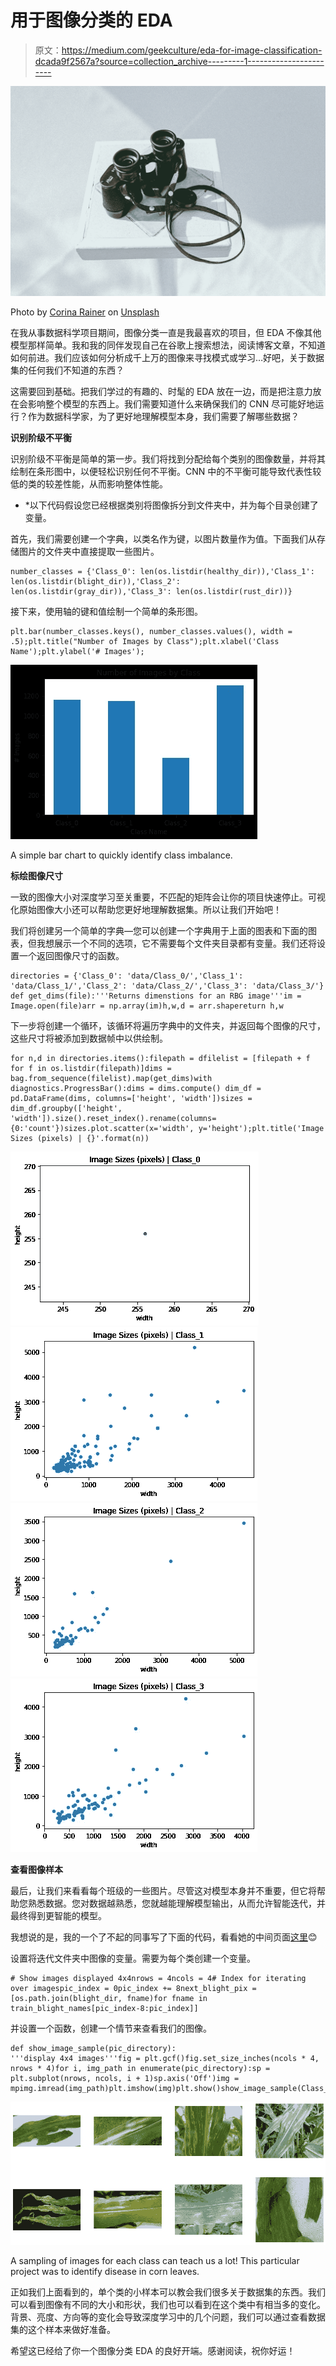 # 用于图像分类的 EDA

> 原文：<https://medium.com/geekculture/eda-for-image-classification-dcada9f2567a?source=collection_archive---------1----------------------->

![](img/bce86d9d374652d886755552b2ec878e.png)

Photo by [Corina Rainer](https://unsplash.com/@corinarainer?utm_source=medium&utm_medium=referral) on [Unsplash](https://unsplash.com?utm_source=medium&utm_medium=referral)

在我从事数据科学项目期间，图像分类一直是我最喜欢的项目，但 EDA 不像其他模型那样简单。我和我的同伴发现自己在谷歌上搜索想法，阅读博客文章，不知道如何前进。我们应该如何分析成千上万的图像来寻找模式或学习…好吧，关于数据集的任何我们不知道的东西？

这需要回到基础。把我们学过的有趣的、时髦的 EDA 放在一边，而是把注意力放在会影响整个模型的东西上。我们需要知道什么来确保我们的 CNN 尽可能好地运行？作为数据科学家，为了更好地理解模型本身，我们需要了解哪些数据？

**识别阶级不平衡**

识别阶级不平衡是简单的第一步。我们将找到分配给每个类别的图像数量，并将其绘制在条形图中，以便轻松识别任何不平衡。CNN 中的不平衡可能导致代表性较低的类的较差性能，从而影响整体性能。

* *以下代码假设您已经根据类别将图像拆分到文件夹中，并为每个目录创建了变量。

首先，我们需要创建一个字典，以类名作为键，以图片数量作为值。下面我们从存储图片的文件夹中直接提取一些图片。

```
number_classes = {'Class_0': len(os.listdir(healthy_dir)),'Class_1': len(os.listdir(blight_dir)),'Class_2': len(os.listdir(gray_dir)),'Class_3': len(os.listdir(rust_dir))}
```

接下来，使用轴的键和值绘制一个简单的条形图。

```
plt.bar(number_classes.keys(), number_classes.values(), width = .5);plt.title("Number of Images by Class");plt.xlabel('Class Name');plt.ylabel('# Images');
```

![](img/3a3113c7fa6133ba82a7020026e01967.png)

A simple bar chart to quickly identify class imbalance.

**标绘图像尺寸**

一致的图像大小对深度学习至关重要，不匹配的矩阵会让你的项目快速停止。可视化原始图像大小还可以帮助您更好地理解数据集。所以让我们开始吧！

我们将创建另一个简单的字典—您可以创建一个字典用于上面的图表和下面的图表，但我想展示一个不同的选项，它不需要每个文件夹目录都有变量。我们还将设置一个返回图像尺寸的函数。

```
directories = {'Class_0': 'data/Class_0/','Class_1': 'data/Class_1/','Class_2': 'data/Class_2/','Class_3': 'data/Class_3/'} def get_dims(file):'''Returns dimenstions for an RBG image'''im = Image.open(file)arr = np.array(im)h,w,d = arr.shapereturn h,w
```

下一步将创建一个循环，该循环将遍历字典中的文件夹，并返回每个图像的尺寸，这些尺寸将被添加到数据帧中以供绘制。

```
for n,d in directories.items():filepath = dfilelist = [filepath + f for f in os.listdir(filepath)]dims = bag.from_sequence(filelist).map(get_dims)with diagnostics.ProgressBar():dims = dims.compute() dim_df = pd.DataFrame(dims, columns=['height', 'width'])sizes = dim_df.groupby(['height', 'width']).size().reset_index().rename(columns={0:'count'})sizes.plot.scatter(x='width', y='height');plt.title('Image Sizes (pixels) | {}'.format(n))
```

![](img/c7bee66a74f666a796050bc04bb909a2.png)![](img/865ae1c26ab6408614d7c33580647ec0.png)![](img/5114855c1b02d2f7aeef5e1ac5f68989.png)![](img/a2174ec78127a4d005f232ff424636c9.png)

**查看图像样本**

最后，让我们来看看每个班级的一些图片。尽管这对模型本身并不重要，但它将帮助您熟悉数据。您对数据越熟悉，您就越能理解模型输出，从而允许智能迭代，并最终得到更智能的模型。

我想说的是，我的一个了不起的同事写了下面的代码，看看她的中间页面[这里](https://diane-tunnicliffe.medium.com/)😊

设置将迭代文件夹中图像的变量。需要为每个类创建一个变量。

```
# Show images displayed 4x4nrows = 4ncols = 4# Index for iterating over imagespic_index = 0pic_index += 8next_blight_pix = [os.path.join(blight_dir, fname)for fname in train_blight_names[pic_index-8:pic_index]]
```

并设置一个函数，创建一个情节来查看我们的图像。

```
def show_image_sample(pic_directory):
'''display 4x4 images'''fig = plt.gcf()fig.set_size_inches(ncols * 4, nrows * 4)for i, img_path in enumerate(pic_directory):sp = plt.subplot(nrows, ncols, i + 1)sp.axis('Off')img = mpimg.imread(img_path)plt.imshow(img)plt.show()show_image_sample(Class_0)
```

![](img/685948db6b92d35fc3064e0ba9412425.png)

A sampling of images for each class can teach us a lot! This particular project was to identify disease in corn leaves.

正如我们上面看到的，单个类的小样本可以教会我们很多关于数据集的东西。我们可以看到图像有不同的大小和形状，我们也可以看到在这个类中有相当多的变化。背景、亮度、方向等的变化会导致深度学习中的几个问题，我们可以通过查看数据集的这个样本来做好准备。

希望这已经给了你一个图像分类 EDA 的良好开端。感谢阅读，祝你好运！